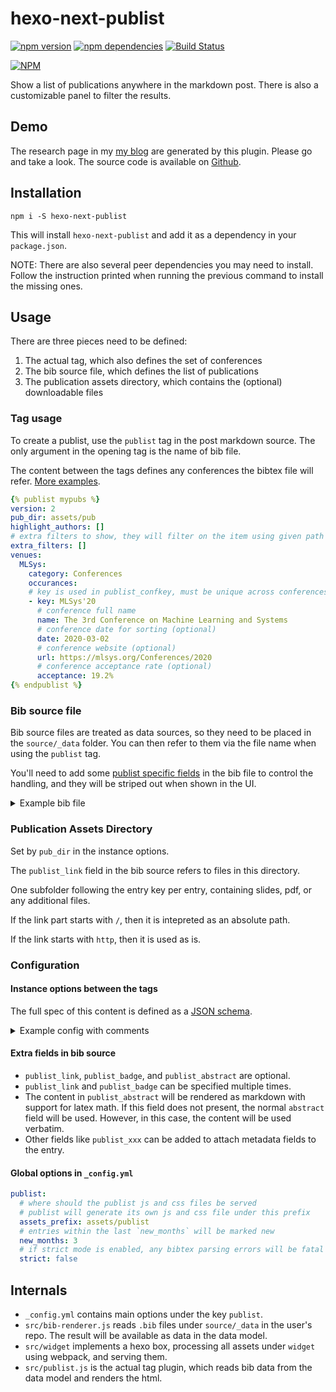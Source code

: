 # hexo-next-publist

[![npm version](https://badge.fury.io/js/hexo-next-publist.svg)](https://badge.fury.io/js/hexo-next-publist)
[![npm dependencies](https://david-dm.org/Aetf/hexo-next-publist.svg)](https://david-dm.org/Aetf/hexo-next-publist)
[![Build Status](https://github.com/Aetf/hexo-next-publist/workflows/Node.js%20CI/badge.svg)](https://github.com/Aetf/hexo-next-publist/actions?query=workflow%3A"Node.js+CI")

[![NPM](https://nodei.co/npm/hexo-next-publist.png)](https://npmjs.org/package/hexo-next-publist)

Show a list of publications anywhere in the markdown post. There is also a customizable panel to filter the results.

## Demo

The research page in my [my blog](https://unlimited-code.works/research) are generated by this plugin. Please go and take a look.
The source code is available on [Github](https://github.com/Aetf/Aetf.github.io).

## Installation

`npm i -S hexo-next-publist`

This will install `hexo-next-publist` and add it as a dependency in your `package.json`.

NOTE: There are also several peer dependencies you may need to install.
Follow the instruction printed when running the previous command to install the missing ones.

## Usage

There are three pieces need to be defined:

1. The actual tag, which also defines the set of conferences
2. The bib source file, which defines the list of publications
3. The publication assets directory, which contains the (optional) downloadable files

### Tag usage

To create a publist, use the `publist` tag in the post markdown source.
The only argument in the opening tag is the name of bib file.

The content between the tags defines any conferences the bibtex file will refer. [More examples](#instance-options-between-the-tags).

```yaml
{% publist mypubs %}
version: 2
pub_dir: assets/pub
highlight_authors: []
# extra filters to show, they will filter on the item using given path
extra_filters: []
venues:
  MLSys:
    category: Conferences
    occurances:
    # key is used in publist_confkey, must be unique across conferences
    - key: MLSys'20
      # conference full name
      name: The 3rd Conference on Machine Learning and Systems
      # conference date for sorting (optional)
      date: 2020-03-02
      # conference website (optional)
      url: https://mlsys.org/Conferences/2020
      # conference acceptance rate (optional)
      acceptance: 19.2%
{% endpublist %}
```


### Bib source file
Bib source files are treated as data sources, so they need to be placed in the `source/_data` folder. You can then refer to them via the file name when using the `publist` tag.

You'll need to add some [publist specific fields](#extra-fields-in-bib-source) in the bib file to control the handling, and they will be striped out when shown in the UI.

<details>
  <summary>Example bib file</summary>
  <p>

```bibtex
@inproceedings{yu20mlsys,
    title = {{Salus}: Find-grained {GPU} Sharing primitives for Deep Learning Applications},
    author = {Yu, Peifeng and Chowdhury, Mosharaf},
    booktitle = {Proceedings of the 3rd Conference on Machine Learning and Systems},
    year = {2020},

    publist_confkey = {MLSys'20},
    publist_link = {paper || yu20mlsys.pdf},
    publist_link = {talk || yu20mlsys-talk.pptx},
    publist_link = {poster || yu20mlsys-poster.pdf},
    publist_badge = {Artifacts Available},
    publist_badge = {Artifacts Evaluated Functional},
    publist_badge = {Artifacts Replicated},
    publist_abstract = {
      This is an abstract.

      The common spaces before each line will be stripped.
    }
    publist_tag = {tagA},
    publist_tag = {tagB},
    publist_topic = {Deep Learning},
    publist_topic = {GPU},
}
```
  </p>
</details>

### Publication Assets Directory
Set by `pub_dir` in the instance options.

The `publist_link` field in the bib source refers to files in this directory.

One subfolder following the entry key per entry, containing slides, pdf, or any additional files.

If the link part starts with `/`, then it is intepreted as an absolute path.

If the link starts with `http`, then it is used as is.

### Configuration

#### Instance options between the tags

The full spec of this content is defined as a [JSON schema](blob/master/src/schema_instopts.json).

<details>
  <summary>Example config with comments</summary>
  <p>

```yaml
{% publist mypubs %}
# the version of the config
version: 2
pub_dir: assets/pub
highlight_authors: []
# extra filters to show, they will filter on the item using given path
extra_filters:
  - name: Topic
    path: meta.topic
  - name: Badge
    path: badges
venues:
  MLSys:
    category: Conferences
    occurances:
    # key is used in publist_confkey, must be unique across conferences
    - key: MLSys'20
      # conference full name
      name: The 3rd Conference on Machine Learning and Systems
      # conference date for sorting (optional. If this is missing, the year and month in bib entry will be used)
      date: 2020-03-02
      # conference website (optional. Will use an url from the parent level if there's one)
      url: https://mlsys.org/Conferences/2020
      # conference acceptance rate (optional)
      acceptance: 19.2%
  arXiv:
    category: Technical Reports
    # url can also be set on the whole (optional)
    url: https://arxiv.org
    occurances:
    - key: arXiv-all
      # instead of using key to match confkey in literal,
      # use the regex given here.
      # the key still have to be unique globally
      matches: arXiv:(.*)
      # then the name can refer to capture groups
      name: 'arXiv$1'
      # link, optional, makes the name a url when shown in the UI, can contain capture groups
      link: 'https://arxiv.org/$1'
      # url, optional, can contain capture groups
      url: 'https://arxiv.org/$1'
{% endpublist %}
```
  </p>
</details>

#### Extra fields in bib source

- `publist_link`, `publist_badge`, and `publist_abstract` are optional.
- `publist_link` and `publist_badge` can be specified multiple times.
- The content in `publist_abstract` will be rendered as markdown with support for latex math. If this
field does not present, the normal `abstract` field will be used. However, in this case, the content
will be used verbatim.
- Other fields like `publist_xxx` can be added to attach metadata fields to the entry.

#### Global options in `_config.yml`

```yaml
publist:
  # where should the publist js and css files be served
  # publist will generate its own js and css file under this prefix
  assets_prefix: assets/publist
  # entries within the last `new_months` will be marked new
  new_months: 3
  # if strict mode is enabled, any bibtex parsing errors will be fatal
  strict: false
```


## Internals

- `_config.yml` contains main options under the key `publist`.
- `src/bib-renderer.js` reads `.bib` files under `source/_data` in the user's repo. The result will
be available as data in the data model.
- `src/widget` implements a hexo box, processing all assets under `widget` using webpack, and serving them.
- `src/publist.js` is the actual tag plugin, which reads bib data
from the data model and renders the html.
